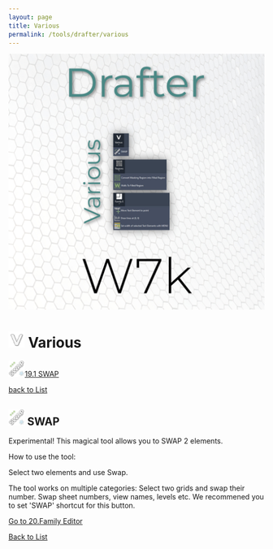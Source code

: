 ```yaml
---
layout: page
title: Various
permalink: /tools/drafter/various
---
```



![Various](/images/Tools/Drafter/drafterVarious.jpg)  


# <a id="various"></a> ![Various](/images/Tools/Drafter/Icons/Various.png) Various  
  
![SWAP](/images/Tools/Drafter/Icons/SWAP.png)[19.1 SWAP](#swap)  
  


[back to List](/Drafter.md/#list)  

## <a id="SWAP"></a> ![SWAP](/images/Tools/Drafter/Icons/SWAP.png) SWAP

Experimental! This magical tool allows you to SWAP 2 elements.

How to use the tool:

Select two elements and use Swap.

The tool works on multiple categories:
Select two grids and swap their number. Swap sheet numbers, view names, levels etc.
We recommened you to set 'SWAP' shortcut for this button.


[Go to 20.Family Editor](/DrFamilyEditor.md/#family-editor)  

[Back to List](/Drafter.md/#list)  